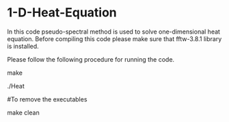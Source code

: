 # 1-D-Heat-Equation
In this code pseudo-spectral method is used to solve one-dimensional heat equation. Before compiling this code please make sure that fftw-3.8.1 library is installed. 

Please follow the following procedure for running the code.

make

./Heat

#To remove the executables

make clean
